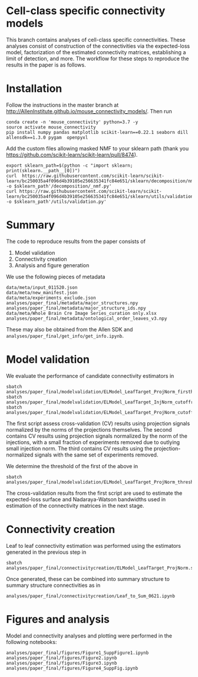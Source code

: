 # Cell-class specific connectivity models

This branch contains analyses of cell-class specific connectivities.
These analyses consist of construction of the connectivities via the expected-loss model, factorization of the estimated connectivity matrices, establishing a limit of detection, and more.
The workflow for these steps to reproduce the results in the paper is as follows.

# Installation

Follow the instructions in the master branch at <http://AllenInstitute.github.io/mouse_connectivity_models/>.
Then run

```
conda create -n 'mouse_connectivity' python=3.7 -y
source activate mouse_connectivity
pip install numpy pandas matplotlib scikit-learn==0.22.1 seaborn dill allensdk==1.3.0 pygam  openpyxl
```

Add the custom files allowing masked NMF to your sklearn path (thank you https://github.com/scikit-learn/scikit-learn/pull/8474).

```
export sklearn_path=$(python -c "import sklearn; print(sklearn.__path__[0])")
curl  https://raw.githubusercontent.com/scikit-learn/scikit-learn/bc250035a4f096d4b39105e256635341fc84e651/sklearn/decomposition/nmf.py -o $sklearn_path'/decomposition/_nmf.py'
curl https://raw.githubusercontent.com/scikit-learn/scikit-learn/bc250035a4f096d4b39105e256635341fc84e651/sklearn/utils/validation.py -o $sklearn_path'/utils/validation.py'
```

# Summary

The code to reproduce results from the paper consists of

1.  Model validation
2.  Connectivity creation
3.  Analysis and figure generation

We use the following pieces of metadata

```
data/meta/input_011520.json
data/meta/new_manifest.json
data/meta/experiments_exclude.json
analyses/paper_final/metadata/major_structures.npy
analyses/paper_final/metadata/major_structure_ids.npy
data/meta/Whole Brain Cre Image Series_curation only.xlsx
analyses/paper_final/metadata/ontological_order_leaves_v3.npy
```

These may also be obtained from the Allen SDK and `analyses/paper_final/get_info/get_info.ipynb`.

# Model validation

We evaluate the performance of candidate connectivity estimators in

```
sbatch analyses/paper_final/modelvalidation/ELModel_LeafTarget_ProjNorm_firsthalf.sh
sbatch analyses/paper_final/modelvalidation/ELModel_LeafTarget_InjNorm_cutoffremoved.sh
sbatch analyses/paper_final/modelvalidation/ELModel_LeafTarget_ProjNorm_cutoffremoved.sh
```

The first script assess cross-validation (CV) results using projection signals normalized by the norms of the projections themselves.
The second contains CV results using projection signals normalized by the norm of the injections, with a small fraction of experiments removed due to outlying small injection norm.
The third contains CV results using the projection-normalized signals with the same set of experiments removed.

We determine the threshold of the first of the above in 

```
sbatch analyses/paper_final/modelvalidation/ELModel_LeafTarget_ProjNorm_threshold.sh
```

The cross-validation results from the first script are used to estimate the expected-loss surface and Nadaraya-Watson bandwidths used in estimation of the connectivity matrices in the next stage.

# Connectivity creation

Leaf to leaf connectivity estimation was performed using the estimators generated in the previous step in

```
sbatch analyses/paper_final/connectivitycreation/ELModel_LeafTarget_ProjNorm.sh
```

Once generated, these can be combined into summary structure to summary structure connectivities as in

```
analyses/paper_final/connectivitycreation/Leaf_to_Sum_0621.ipynb
```

# Figures and analysis

Model and connectivity analyses and plotting were performed in the following notebooks:

```
analyses/paper_final/figures/Figure1_SuppFigure1.ipynb
analyses/paper_final/figures/Figure2.ipynb
analyses/paper_final/figures/Figure3.ipynb
analyses/paper_final/figures/Figure4_SuppFig.ipynb
```
